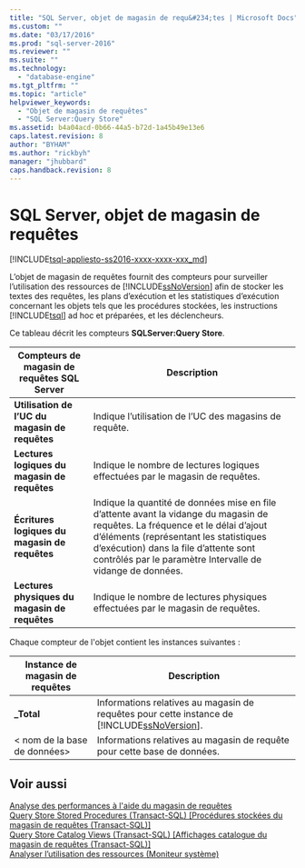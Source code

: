 ```yaml
---
title: "SQL Server, objet de magasin de requ&#234;tes | Microsoft Docs"
ms.custom: ""
ms.date: "03/17/2016"
ms.prod: "sql-server-2016"
ms.reviewer: ""
ms.suite: ""
ms.technology: 
  - "database-engine"
ms.tgt_pltfrm: ""
ms.topic: "article"
helpviewer_keywords: 
  - "Objet de magasin de requêtes"
  - "SQL Server:Query Store"
ms.assetid: b4a04acd-0b66-44a5-b72d-1a45b49e13e6
caps.latest.revision: 8
author: "BYHAM"
ms.author: "rickbyh"
manager: "jhubbard"
caps.handback.revision: 8
---
```

# SQL Server, objet de magasin de requ&#234;tes
[!INCLUDE[tsql-appliesto-ss2016-xxxx-xxxx-xxx_md](../../includes/tsql-appliesto-ss2016-xxxx-xxxx-xxx-md.md)]

  L’objet de magasin de requêtes fournit des compteurs pour surveiller l’utilisation des ressources de [!INCLUDE[ssNoVersion](../../includes/ssnoversion-md.md)] afin de stocker les textes des requêtes, les plans d’exécution et les statistiques d’exécution concernant les objets tels que les procédures stockées, les instructions [!INCLUDE[tsql](../../includes/tsql-md.md)] ad hoc et préparées, et les déclencheurs.  
  
 Ce tableau décrit les compteurs **SQLServer:Query Store**.  
  
|Compteurs de magasin de requêtes SQL Server|Description|  
|-------------------------------------|-----------------|  
|**Utilisation de l’UC du magasin de requêtes**|Indique l’utilisation de l’UC des magasins de requête.|  
|**Lectures logiques du magasin de requêtes**|Indique le nombre de lectures logiques effectuées par le magasin de requêtes.|  
|**Écritures logiques du magasin de requêtes**|Indique la quantité de données mise en file d’attente avant la vidange du magasin de requêtes. La fréquence et le délai d’ajout d’éléments (représentant les statistiques d’exécution) dans la file d’attente sont contrôlés par le paramètre Intervalle de vidange de données.|  
|**Lectures physiques du magasin de requêtes**|Indique le nombre de lectures physiques effectuées par le magasin de requêtes.|  
  
 Chaque compteur de l'objet contient les instances suivantes :  
  
|Instance de magasin de requêtes|Description|  
|--------------------------|-----------------|  
|**_Total**|Informations relatives au magasin de requêtes pour cette instance de [!INCLUDE[ssNoVersion](../../includes/ssnoversion-md.md)].|  
|\< nom de la base de données>|Informations relatives au magasin de requête pour cette base de données.|  
  
## Voir aussi  
 [Analyse des performances à l'aide du magasin de requêtes](../../relational-databases/performance/monitoring-performance-by-using-the-query-store.md)   
 [Query Store Stored Procedures &#40;Transact-SQL&#41; [Procédures stockées du magasin de requêtes &#40;Transact-SQL&#41;]](../../relational-databases/system-stored-procedures/query-store-stored-procedures-transact-sql.md)   
 [Query Store Catalog Views &#40;Transact-SQL&#41; [Affichages catalogue du magasin de requêtes &#40;Transact-SQL&#41;]](../../relational-databases/system-catalog-views/query-store-catalog-views-transact-sql.md)   
 [Analyser l’utilisation des ressources &#40;Moniteur système&#41;](../../relational-databases/performance-monitor/monitor-resource-usage-system-monitor.md)  
  
  